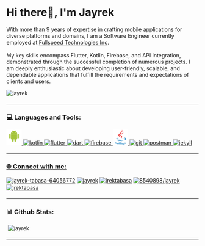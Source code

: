 <h1>Hi there👋, I'm Jayrek</h1>
<p>With more than 9 years of expertise in crafting mobile applications for diverse platforms and domains, I am a Software Engineer currently employed at <a href="https://www.fullspeedtechnologies.com/">Fullspeed Technologies Inc</a>. <br><br> My key skills encompass Flutter, Kotlin, Firebase, and API integration, demonstrated through the successful completion of numerous projects. I am deeply enthusiastic about developing user-friendly, scalable, and dependable applications that fulfill the requirements and expectations of clients and users.<br></p>

<p align="left"> <img src="https://komarev.com/ghpvc/?username=jayrek&label=Profile%20views&color=0e75b6&style=flat" alt="jayrek" /> </p>

<!-- <p align="left"> <a href="https://github.com/ryo-ma/github-profile-trophy"><img src="https://github-profile-trophy.vercel.app/?username=jayrek" alt="jayrek" /></a> </p>
-->


<hr style="border: 1px; margin: 20px 0;">
<h3 align="left">💻   Languages and Tools:</h3>

<p align="left"> <a href="https://developer.android.com" target="_blank" rel="noreferrer"> <img src="https://raw.githubusercontent.com/devicons/devicon/master/icons/android/android-original-wordmark.svg" alt="android" width="40" height="40"/> <a href="https://kotlinlang.org" target="_blank" rel="noreferrer"> <img src="https://www.vectorlogo.zone/logos/kotlinlang/kotlinlang-icon.svg" alt="kotlin" width="40" height="40"/> </a> </a> <a href="https://flutter.dev" target="_blank" rel="noreferrer"> <img src="https://www.vectorlogo.zone/logos/flutterio/flutterio-icon.svg" alt="flutter" width="40" height="40"/> </a> <a href="https://dart.dev" target="_blank" rel="noreferrer"> <img src="https://www.vectorlogo.zone/logos/dartlang/dartlang-icon.svg" alt="dart" width="40" height="40"/> </a> <a href="https://firebase.google.com/" target="_blank" rel="noreferrer"> <img src="https://www.vectorlogo.zone/logos/firebase/firebase-icon.svg" alt="firebase" width="40" height="40"/> </a> <a href="https://www.java.com" target="_blank" rel="noreferrer"> <img src="https://raw.githubusercontent.com/devicons/devicon/master/icons/java/java-original.svg" alt="java" width="40" height="40"/>  <a href="https://git-scm.com/" target="_blank" rel="noreferrer"> <img src="https://www.vectorlogo.zone/logos/git-scm/git-scm-icon.svg" alt="git" width="40" height="40"/> </a> <a href="https://postman.com" target="_blank" rel="noreferrer"> <img src="https://www.vectorlogo.zone/logos/getpostman/getpostman-icon.svg" alt="postman" width="40" height="40"/> </a> <a href="https://jekyllrb.com/" target="_blank" rel="noreferrer"> <img src="https://www.vectorlogo.zone/logos/jekyllrb/jekyllrb-icon.svg" alt="jekyll" width="40" height="40"/>
</p>

<hr style="border: 1px; margin: 20px 0;">
<h3 align="left">🌐  Connect with me:</h3>

<p align="left">
<a href="https://linkedin.com/in/jayrek-tabasa-64056772" target="blank"><img align="center" src="https://raw.githubusercontent.com/rahuldkjain/github-profile-readme-generator/master/src/images/icons/Social/linked-in-alt.svg" alt="jayrek-tabasa-64056772" height="30" width="45" /></a>
<a href="https://fb.com/jayrek" target="blank"><img align="center" src="https://raw.githubusercontent.com/rahuldkjain/github-profile-readme-generator/master/src/images/icons/Social/facebook.svg" alt="jayrek" height="30" width="45" /></a>
<a href="https://twitter.com/jrektabasa" target="blank"><img align="center" src="https://raw.githubusercontent.com/rahuldkjain/github-profile-readme-generator/master/src/images/icons/Social/twitter.svg" alt="jrektabasa" height="30" width="45" /></a>
<a href="https://stackoverflow.com/users/8540898/jayrek" target="blank"><img align="center" src="https://raw.githubusercontent.com/rahuldkjain/github-profile-readme-generator/master/src/images/icons/Social/stack-overflow.svg" alt="8540898/jayrek" height="30" width="45" /></a>
<a href="https://instagram.com/jrektabasa" target="blank"><img align="center" src="https://raw.githubusercontent.com/rahuldkjain/github-profile-readme-generator/master/src/images/icons/Social/instagram.svg" alt="jrektabasa" height="30" width="45" /></a>
</p>

<hr style="border: 1px; margin: 20px 0;">
<h3 align="left">📊  Github Stats:</h3>

<!--
<p><img align="center" src="https://github-readme-streak-stats.herokuapp.com/?user=jayrek&" alt="jayrek" /></p>

<p><img align="left" src="https://github-readme-stats.vercel.app/api/top-langs?username=jayrek&show_icons=true&locale=en&layout=compact" alt="jayrek" /></p>
-->

<p>&nbsp;<img align="center" src="https://github-readme-stats.vercel.app/api?username=jayrek&show_icons=true&locale=en" alt="jayrek"/></p>

<hr style="border: 1px; margin: 20px 0;">
